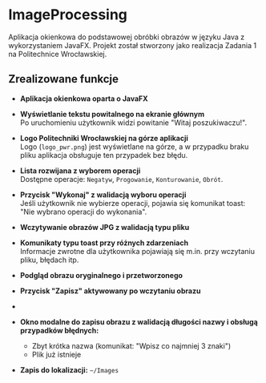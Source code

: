 # ImageProcessing

Aplikacja okienkowa do podstawowej obróbki obrazów w języku Java z wykorzystaniem JavaFX. Projekt został stworzony jako realizacja Zadania 1 na Politechnice Wrocławskiej.

## Zrealizowane funkcje

- **Aplikacja okienkowa oparta o JavaFX**
- **Wyświetlanie tekstu powitalnego na ekranie głównym**  
  Po uruchomieniu użytkownik widzi powitanie "Witaj poszukiwaczu!".
- **Logo Politechniki Wrocławskiej na górze aplikacji**  
  Logo (`logo_pwr.png`) jest wyświetlane na górze, a w przypadku braku pliku aplikacja obsługuje ten przypadek bez błędu.
- **Lista rozwijana z wyborem operacji**  
  Dostępne operacje: `Negatyw`, `Progowanie`, `Konturowanie`, `Obrót`.
- **Przycisk "Wykonaj" z walidacją wyboru operacji**  
  Jeśli użytkownik nie wybierze operacji, pojawia się komunikat toast: "Nie wybrano operacji do wykonania".
- **Wczytywanie obrazów JPG z walidacją typu pliku**  

- **Komunikaty typu toast przy różnych zdarzeniach**  
  Informacje zwrotne dla użytkownika pojawiają się m.in. przy wczytaniu pliku, błędach itp.
- **Podgląd obrazu oryginalnego i przetworzonego**  

- **Przycisk "Zapisz" aktywowany po wczytaniu obrazu**
- 
- **Okno modalne do zapisu obrazu z walidacją długości nazwy i obsługą przypadków błędnych:**
  - Zbyt krótka nazwa (komunikat: "Wpisz co najmniej 3 znaki")
  - Plik już istnieje
- **Zapis do lokalizacji:** `~/Images`
